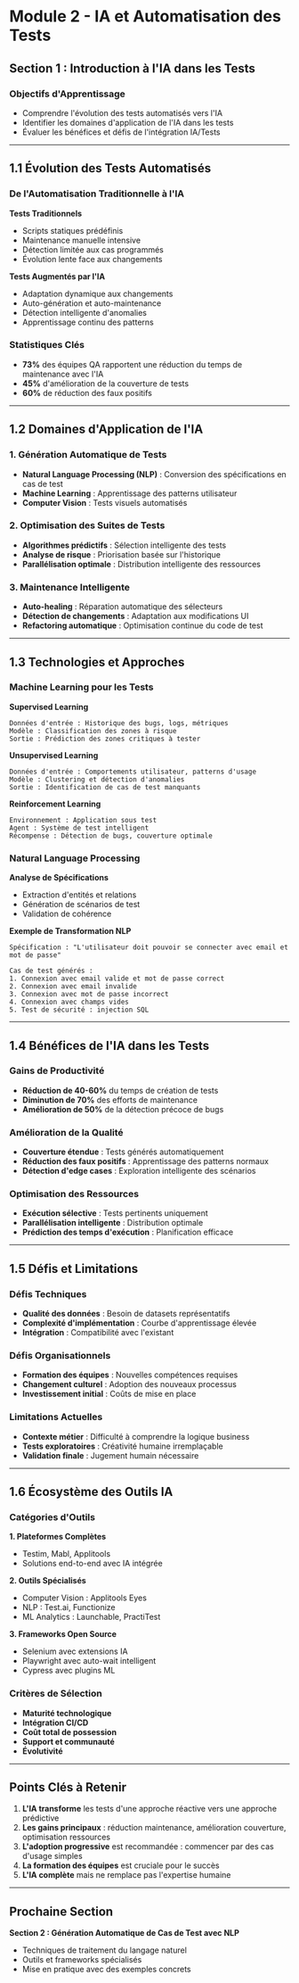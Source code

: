 # Module 2 - IA et Automatisation des Tests
## Section 1 : Introduction à l'IA dans les Tests

### Objectifs d'Apprentissage
- Comprendre l'évolution des tests automatisés vers l'IA
- Identifier les domaines d'application de l'IA dans les tests
- Évaluer les bénéfices et défis de l'intégration IA/Tests

---

## 1.1 Évolution des Tests Automatisés

### De l'Automatisation Traditionnelle à l'IA

**Tests Traditionnels**
- Scripts statiques prédéfinis
- Maintenance manuelle intensive
- Détection limitée aux cas programmés
- Évolution lente face aux changements

**Tests Augmentés par l'IA**
- Adaptation dynamique aux changements
- Auto-génération et auto-maintenance
- Détection intelligente d'anomalies
- Apprentissage continu des patterns

### Statistiques Clés
- **73%** des équipes QA rapportent une réduction du temps de maintenance avec l'IA
- **45%** d'amélioration de la couverture de tests
- **60%** de réduction des faux positifs

---

## 1.2 Domaines d'Application de l'IA

### 1. Génération Automatique de Tests
- **Natural Language Processing (NLP)** : Conversion des spécifications en cas de test
- **Machine Learning** : Apprentissage des patterns utilisateur
- **Computer Vision** : Tests visuels automatisés

### 2. Optimisation des Suites de Tests
- **Algorithmes prédictifs** : Sélection intelligente des tests
- **Analyse de risque** : Priorisation basée sur l'historique
- **Parallélisation optimale** : Distribution intelligente des ressources

### 3. Maintenance Intelligente
- **Auto-healing** : Réparation automatique des sélecteurs
- **Détection de changements** : Adaptation aux modifications UI
- **Refactoring automatique** : Optimisation continue du code de test

---

## 1.3 Technologies et Approches

### Machine Learning pour les Tests

**Supervised Learning**
```
Données d'entrée : Historique des bugs, logs, métriques
Modèle : Classification des zones à risque
Sortie : Prédiction des zones critiques à tester
```

**Unsupervised Learning**
```
Données d'entrée : Comportements utilisateur, patterns d'usage
Modèle : Clustering et détection d'anomalies
Sortie : Identification de cas de test manquants
```

**Reinforcement Learning**
```
Environnement : Application sous test
Agent : Système de test intelligent
Récompense : Détection de bugs, couverture optimale
```

### Natural Language Processing

**Analyse de Spécifications**
- Extraction d'entités et relations
- Génération de scénarios de test
- Validation de cohérence

**Exemple de Transformation NLP**
```
Spécification : "L'utilisateur doit pouvoir se connecter avec email et mot de passe"

Cas de test générés :
1. Connexion avec email valide et mot de passe correct
2. Connexion avec email invalide
3. Connexion avec mot de passe incorrect
4. Connexion avec champs vides
5. Test de sécurité : injection SQL
```

---

## 1.4 Bénéfices de l'IA dans les Tests

### Gains de Productivité
- **Réduction de 40-60%** du temps de création de tests
- **Diminution de 70%** des efforts de maintenance
- **Amélioration de 50%** de la détection précoce de bugs

### Amélioration de la Qualité
- **Couverture étendue** : Tests générés automatiquement
- **Réduction des faux positifs** : Apprentissage des patterns normaux
- **Détection d'edge cases** : Exploration intelligente des scénarios

### Optimisation des Ressources
- **Exécution sélective** : Tests pertinents uniquement
- **Parallélisation intelligente** : Distribution optimale
- **Prédiction des temps d'exécution** : Planification efficace

---

## 1.5 Défis et Limitations

### Défis Techniques
- **Qualité des données** : Besoin de datasets représentatifs
- **Complexité d'implémentation** : Courbe d'apprentissage élevée
- **Intégration** : Compatibilité avec l'existant

### Défis Organisationnels
- **Formation des équipes** : Nouvelles compétences requises
- **Changement culturel** : Adoption des nouveaux processus
- **Investissement initial** : Coûts de mise en place

### Limitations Actuelles
- **Contexte métier** : Difficulté à comprendre la logique business
- **Tests exploratoires** : Créativité humaine irremplaçable
- **Validation finale** : Jugement humain nécessaire

---

## 1.6 Écosystème des Outils IA

### Catégories d'Outils

**1. Plateformes Complètes**
- Testim, Mabl, Applitools
- Solutions end-to-end avec IA intégrée

**2. Outils Spécialisés**
- Computer Vision : Applitools Eyes
- NLP : Test.ai, Functionize
- ML Analytics : Launchable, PractiTest

**3. Frameworks Open Source**
- Selenium avec extensions IA
- Playwright avec auto-wait intelligent
- Cypress avec plugins ML

### Critères de Sélection
- **Maturité technologique**
- **Intégration CI/CD**
- **Coût total de possession**
- **Support et communauté**
- **Évolutivité**

---

## Points Clés à Retenir

1. **L'IA transforme** les tests d'une approche réactive vers une approche prédictive
2. **Les gains principaux** : réduction maintenance, amélioration couverture, optimisation ressources
3. **L'adoption progressive** est recommandée : commencer par des cas d'usage simples
4. **La formation des équipes** est cruciale pour le succès
5. **L'IA complète** mais ne remplace pas l'expertise humaine

---

## Prochaine Section
**Section 2 : Génération Automatique de Cas de Test avec NLP**
- Techniques de traitement du langage naturel
- Outils et frameworks spécialisés
- Mise en pratique avec des exemples concrets